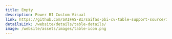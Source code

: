 ```yaml
---
title: Empty
description: Power BI Custom Visual
link: https://github.com/SAIFAS-BI/saifas-pbi-cv-table-support-source/issues
detailsLink: /website/details/table-details/
image: /website/assets/images/table-icon.png
---
```


